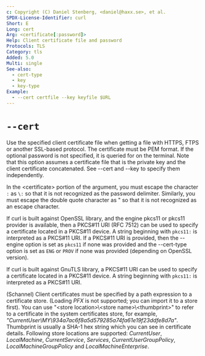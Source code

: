 ```yaml
---
c: Copyright (C) Daniel Stenberg, <daniel@haxx.se>, et al.
SPDX-License-Identifier: curl
Short: E
Long: cert
Arg: <certificate[:password]>
Help: Client certificate file and password
Protocols: TLS
Category: tls
Added: 5.0
Multi: single
See-also:
  - cert-type
  - key
  - key-type
Example:
  - --cert certfile --key keyfile $URL
---
```


# `--cert`

Use the specified client certificate file when getting a file with HTTPS, FTPS
or another SSL-based protocol. The certificate must be PEM format. If the
optional password is not specified, it is queried for on the terminal. Note
that this option assumes a certificate file that is the private key and the
client certificate concatenated. See --cert and --key to specify them
independently.

In the \<certificate\> portion of the argument, you must escape the character
`:` as `\:` so that it is not recognized as the password delimiter. Similarly,
you must escape the double quote character as \" so that it is not recognized
as an escape character.

If curl is built against OpenSSL library, and the engine pkcs11 or pkcs11
provider is available, then a PKCS#11 URI (RFC 7512) can be used to specify a
certificate located in a PKCS#11 device. A string beginning with `pkcs11:` is
interpreted as a PKCS#11 URI. If a PKCS#11 URI is provided, then the --engine
option is set as `pkcs11` if none was provided and the --cert-type option is
set as `ENG` or `PROV` if none was provided (depending on OpenSSL version).

If curl is built against GnuTLS library, a PKCS#11 URI can be used to specify
a certificate located in a PKCS#11 device. A string beginning with `pkcs11:`
is interpreted as a PKCS#11 URI.

(Schannel) Client certificates must be specified by a path expression to a
certificate store. (Loading *PFX* is not supported; you can import it to a
store first). You can use "\<store location\>\\<store name\>\\<thumbprint\>"
to refer to a certificate in the system certificates store, for example,
*"CurrentUser\MY\934a7ac6f8a5d579285a74fa61e19f23ddfe8d7a"*. Thumbprint is
usually a SHA-1 hex string which you can see in certificate details. Following
store locations are supported: *CurrentUser*, *LocalMachine*,
*CurrentService*, *Services*, *CurrentUserGroupPolicy*,
*LocalMachineGroupPolicy* and *LocalMachineEnterprise*.
